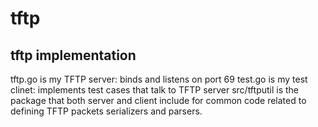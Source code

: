 # tftp
tftp implementation
------------------


tftp.go is my TFTP server: binds and listens on port 69
test.go is my test clinet: implements test cases that talk to TFTP server
src/tftputil is the package that both server and client include for common code related to defining TFTP packets serializers and parsers.